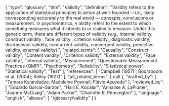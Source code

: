 {
    "type": "glossary",
    "title": "Validity",
    "definition": "Validity refers to the application of statistical principles to arrive at well-founded —i.e., likely corresponding accurately to the real world — concepts, conclusions or measurement. In psychometrics, v alidity refers to the extent to which something measures what it intends to or claims to measure. Under this generic term, there are different types of validity (e.g., internal validity, construct validity , face validity , criterion validity , diagnostic validity, discriminant validity, concurrent validity, convergent validity, predictive validity, external validity).",
    "related_terms": [
        "Causality",
        "Construct validity",
        "Content validity",
        "Criterion validity",
        "External validity",
        "Face validity",
        "Internal validity",
        "Measurement",
        "Questionable Measurement Practices (QMP)",
        "Psychometry",
        "Reliability",
        "S tatistical power",
        "Statistical validity",
        "Test"
    ],
    "references": [
        "Campbell (1957) ; Boorsboom et al. (2004); Kelley (1927)"
    ],
    "alt_related_terms": [
        null
    ],
    "drafted_by": [
        "Tamara Kalandadze; Madeleine Pownall; Flávio Azevedo"
    ],
    "reviewed_by": [
        "Eduardo Garcia-Garzon",
        "Halil E. Kocalar",
        "Annalise A. LaPlume",
        "Joanne McCuaig",
        "Adam Parker",
        "Charlotte R. Pennington"
    ],
    "language": "english",
    "aliases": [
        "/glossary/validity"
    ]
}
